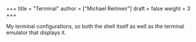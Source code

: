 +++
title = "Terminal"
author = ["Michael Reitmeir"]
draft = false
weight = 3
+++

My terminal configurations, so both the shell itself as well as the terminal emulator that displays it.

